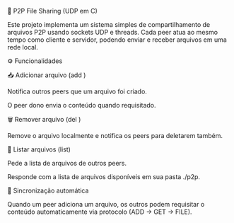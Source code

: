 📂 P2P File Sharing (UDP em C)

Este projeto implementa um sistema simples de compartilhamento de arquivos P2P usando sockets UDP e threads.
Cada peer atua ao mesmo tempo como cliente e servidor, podendo enviar e receber arquivos em uma rede local.

⚙️ Funcionalidades

📥 Adicionar arquivo (add <nomedoarquivo>)

Notifica outros peers que um arquivo foi criado.

O peer dono envia o conteúdo quando requisitado.

🗑️ Remover arquivo (del <nomedoarquivo>)

Remove o arquivo localmente e notifica os peers para deletarem também.

📃 Listar arquivos (list)

Pede a lista de arquivos de outros peers.

Responde com a lista de arquivos disponíveis em sua pasta ./p2p.

📡 Sincronização automática

Quando um peer adiciona um arquivo, os outros podem requisitar o conteúdo automaticamente via protocolo (ADD → GET → FILE).
